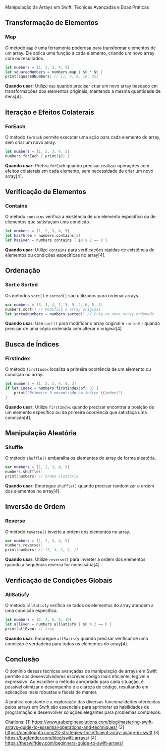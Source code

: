 Manipulação de Arrays em Swift: Técnicas Avançadas e Boas Práticas

## Transformação de Elementos

### Map

O método `map` é uma ferramenta poderosa para transformar elementos de um array. Ele aplica uma função a cada elemento, criando um novo array com os resultados.

```swift
let numbers = [1, 2, 3, 4, 5]
let squaredNumbers = numbers.map { $0 * $0 }
print(squaredNumbers) // [1, 4, 9, 16, 25]
```

**Quando usar:** Utilize `map` quando precisar criar um novo array baseado em transformações dos elementos originais, mantendo a mesma quantidade de itens[4].

## Iteração e Efeitos Colaterais

### ForEach

O método `forEach` permite executar uma ação para cada elemento do array, sem criar um novo array.

```swift
let numbers = [1, 2, 3, 4, 5]
numbers.forEach { print($0) }
```

**Quando usar:** Prefira `forEach` quando precisar realizar operações com efeitos colaterais em cada elemento, sem necessidade de criar um novo array[4].

## Verificação de Elementos

### Contains

O método `contains` verifica a existência de um elemento específico ou de elementos que satisfaçam uma condição.

```swift
let numbers = [1, 2, 3, 4, 5]
let hasThree = numbers.contains(3)
let hasEven = numbers.contains { $0 % 2 == 0 }
```

**Quando usar:** Utilize `contains` para verificações rápidas de existência de elementos ou condições específicas no array[4].

## Ordenação

### Sort e Sorted

Os métodos `sort()` e `sorted()` são utilizados para ordenar arrays.

```swift
var numbers = [3, 1, 4, 1, 5, 9, 2, 6, 5, 3]
numbers.sort() // Modifica o array original
let sortedNumbers = numbers.sorted() // Cria um novo array ordenado
```

**Quando usar:** Use `sort()` para modificar o array original e `sorted()` quando precisar de uma cópia ordenada sem alterar o original[4].

## Busca de Índices

### FirstIndex

O método `firstIndex` localiza a primeira ocorrência de um elemento ou condição no array.

```swift
let numbers = [1, 2, 3, 4, 5, 3]
if let index = numbers.firstIndex(of: 3) {
    print("Primeiro 3 encontrado no índice \(index)")
}
```

**Quando usar:** Utilize `firstIndex` quando precisar encontrar a posição de um elemento específico ou da primeira ocorrência que satisfaça uma condição[4].

## Manipulação Aleatória

### Shuffle

O método `shuffle()` embaralha os elementos do array de forma aleatória.

```swift
var numbers = [1, 2, 3, 4, 5]
numbers.shuffle()
print(numbers) // Ordem aleatória
```

**Quando usar:** Empregue `shuffle()` quando precisar randomizar a ordem dos elementos no array[4].

## Inversão de Ordem

### Reverse

O método `reverse()` inverte a ordem dos elementos no array.

```swift
var numbers = [1, 2, 3, 4, 5]
numbers.reverse()
print(numbers) // [5, 4, 3, 2, 1]
```

**Quando usar:** Utilize `reverse()` para inverter a ordem dos elementos quando a sequência reversa for necessária[4].

## Verificação de Condições Globais

### AllSatisfy

O método `allSatisfy` verifica se todos os elementos do array atendem a uma condição específica.

```swift
let numbers = [2, 4, 6, 8, 10]
let allEven = numbers.allSatisfy { $0 % 2 == 0 }
print(allEven) // true
```

**Quando usar:** Empregue `allSatisfy` quando precisar verificar se uma condição é verdadeira para todos os elementos do array[4].

## Conclusão

O domínio dessas técnicas avançadas de manipulação de arrays em Swift permite aos desenvolvedores escrever código mais eficiente, legível e expressivo. Ao escolher o método apropriado para cada situação, é possível otimizar o desempenho e a clareza do código, resultando em aplicações mais robustas e fáceis de manter.

A prática constante e a exploração das diversas funcionalidades oferecidas pelos arrays em Swift são essenciais para aprimorar as habilidades de programação e desenvolver soluções elegantes para problemas complexos.

Citations:
[1] https://www.auberginesolutions.com/blog/mastering-swift-arrays-guide-to-essential-operations-and-techniques/
[2] https://namitgupta.com/23-strategies-for-efficient-array-usage-in-swift
[3] https://bugfender.com/blog/swift-arrays/
[4] https://theswiftdev.com/beginners-guide-to-swift-arrays/
